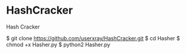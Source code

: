 # HashCracker
Hash Cracker










$ git clone https://github.com/userxray/HashCracker.git
$ cd Hasher
$ chmod +x Hasher.py
$ python2 Hasher.py
